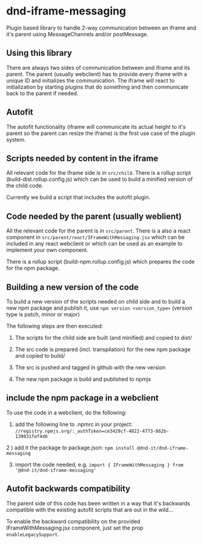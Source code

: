 # dnd-iframe-messaging

Plugin based library to handle 2-way communication between an iframe and it's parent using MessageChannels and/or postMessage.

## Using this library

There are always two sides of communication between and iframe and its parent. The parent (usually webclient) has to provide every iframe with a unique ID and initializes the communication. The iframe will react to initialization by starting plugins that do something and then communicate back to the parent if needed.

## Autofit

The autofit functionality (iframe will communicate its actual height to it's parent so the parent can resize the iframe) is the first use case of the plugin system.

## Scripts needed by content in the iframe
All relevant code for the iframe side is in `src/child`. There is a rollup script (build-dist.rollup.config.js) which can be used to build a minified version of the child code.

Currently we build a script that includes the autofit plugin.

## Code needed by the parent (usually weblient)
All the relevant code for the parent is in `src/parent`. There is a also a react component in `src/parent/react/IFrameWithMessaging.jsx` which can be included in any react webclient or which can be used as an example to implement your own component.

There is a rollup script (build-npm.rollup.config.js) which prepares the code for the npm package.

## Building a new version of the code
To build a new version of the scripts needed on child side and to build a new npm package and publish it, use
`npm version <version_type>`
(version type is patch, minor or major)

The following steps are then executed:

1) The scripts for the child side are built (and minified) and copied to dist/

2) The src code is prepared (incl. transpilation) for the new npm package and copied to build/

3) The src is pushed and tagged in github with the new version

4) The new npm package is build and published to npmjs

## include the npm package in a webclient
To use the code in a webclient, do the following:
1) add the following line to .npmrc in your project:
`//registry.npmjs.org/:_authToken=ce3429cf-4822-4773-862b-139031fef4d6`

2 ) add it the package to package.json:
`npm install @dnd-it/dnd-iframe-messaging`

3) import the code needed, e.g.
`import { IFrameWithMessaging } from '@dnd-it/dnd-iframe-messaging'`

## Autofit backwards compatibility

The parent side of this code has been written in a way that it's backwards compatible with the existing autofit scripts that are out in the wild...

To enable the backward compatibility on the provided IFrameWithMessaging.jsx component, just set the prop `enableLegacySupport`.

